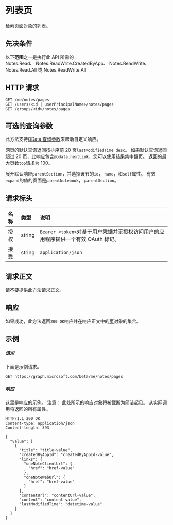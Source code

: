 # <a name="list-pages"></a>列表页

检索[页面](../resources/page.md)对象的列表。
## <a name="prerequisites"></a>先决条件
以下**范围**之一是执行此 API 所需的︰  
Notes.Read、 Notes.ReadWrite.CreatedByApp、 Notes.ReadWrite、 Notes.Read.All 或 Notes.ReadWrite.All
## <a name="http-request"></a>HTTP 请求
<!-- { "blockType": "ignored" } -->
```http
GET /me/notes/pages
GET /users/<id | userPrincipalName>/notes/pages
GET /groups/<id>/notes/pages
```
## <a name="optional-query-parameters"></a>可选的查询参数
此方法支持[OData 查询参数](http://graph.microsoft.io/docs/overview/query_parameters)来帮助自定义响应。

网页的默认查询返回按排序前 20 页`lastModifiedTime desc`。 如果默认查询返回超过 20 页，此响应包含`@odata.nextLink`，您可以使用结果集中翻页。 返回的最大页数`top`请求为 100。

展开默认响应`parentSection`，并选择该节的`id`， `name`，和`self`属性。 有效`expand`的值的页面是`parentNotebook`， `parentSection`。

## <a name="request-headers"></a>请求标头
| 名称       | 类型 | 说明|
|:-----------|:------|:----------|
| 授权  | string  | `Bearer <token>`对基于用户凭据并无授权访问用户的应用程序提供一个有效 OAuth 标记。 |
| 接受 | string | `application/json` |

## <a name="request-body"></a>请求正文
请不要提供此方法请求正文。
## <a name="response"></a>响应
如果成功，此方法返回`200 OK`响应并在响应正文中的[页](../resources/page.md)对象的集合。
## <a name="example"></a>示例
##### <a name="request"></a>请求
下面是示例请求。
<!-- { "blockType": "ignored" } -->
```http
GET https://graph.microsoft.com/beta/me/notes/pages
```
##### <a name="response"></a>响应
这里是响应的示例。 注意︰ 此处所示的响应对象将被截断为简洁起见。 从实际调用将返回的所有属性。
<!-- { "blockType": "ignored" } -->
```http
HTTP/1.1 200 OK
Content-type: application/json
Content-length: 393

{
  "value": [
    {
      "title": "title-value",
      "createdByAppId": "createdByAppId-value",
      "links": {
        "oneNoteClientUrl": {
          "href": "href-value"
        },
        "oneNoteWebUrl": {
          "href": "href-value"
        }
      },
      "contentUrl": "contentUrl-value",
      "content": "content-value",
      "lastModifiedTime": "datetime-value"
    }
  ]
}
```

<!-- uuid: 8fcb5dbc-d5aa-4681-8e31-b001d5168d79
2015-10-25 14:57:30 UTC -->
<!-- {
  "type": "#page.annotation",
  "description": "List pages",
  "keywords": "",
  "section": "documentation",
  "tocPath": ""
}-->